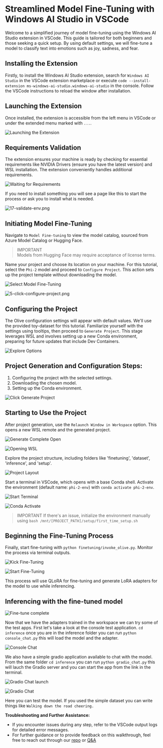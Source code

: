 # Streamlined Model Fine-Tuning with Windows AI Studio in VSCode

Welcome to a simplified journey of model fine-tuning using the Windows AI Studio extension in VSCode. This guide is tailored for both beginners and those seeking a quick setup. By using default settings, we will fine-tune a model to classify text into emotions such as joy, sadness, and fear.

## Installing the Extension
Firstly, to install the Windows AI Studio extension, search for `Windows AI Studio` in the VSCode extension marketplace or execute `code --install-extension ms-windows-ai-studio.windows-ai-studio` in the console. Follow the VSCode instructions to reload the window after installation.

## Launching the Extension
Once installed, the extension is accessible from the left menu in VSCode or under the extended menu marked with `...`.

![Launching the Extension](Images/0-launching-ext.png)

## Requirements Validation
The extension ensures your machine is ready by checking for essential requirements like NVIDIA Drivers (ensure you have the latest version) and WSL installation. The extension conveniently handles additional requirements.

![Waiting for Requirements](Images/1-waiting-requirements.png)

If you need to install something you will see a page like this to start the process or ask you to install what is needed. 

![17-validate-env.png](Images/17-validate-env.png)

## Initiating Model Fine-Tuning
Navigate to `Model Fine-tuning` to view the model catalog, sourced from Azure Model Catalog or Hugging Face.

> IMPORTANT  
> Models from Hugging Face may require acceptance of license terms.

Name your project and choose its location on your machine. For this tutorial, select the `Phi-2` model and proceed to `Configure Project`. This action sets up the project template without downloading the model.

![Select Model Fine-Tuning](Images/2-select-model-fine-tuning.png)

![5-click-configure-project.png](Images/5-click-configure-project.png)

## Configuring the Project
The Olive configuration settings will appear with default values. We'll use the provided toy-dataset for this tutorial. Familiarize yourself with the settings using tooltips, then proceed to `Generate Project`. This stage leverages WSL and involves setting up a new Conda environment, preparing for future updates that include Dev Containers.

![Explore Options](Images/6-explore-options.png)

## Project Generation and Configuration Steps:
1. Configuring the project with the selected settings.
2. Downloading the chosen model.
3. Setting up the Conda environment.

![Click Generate Project](Images/7-click-generate-project.png)

## Starting to Use the Project
After project generation, use the `Relaunch Window in Workspace` option. This opens a new WSL remote and the generated project.

![Generate Complete Open](Images/8-generate-complete-open.png)

![Opening WSL](Images/9-opening-wsl.png)

Explore the project structure, including folders like 'finetuning', 'dataset', 'inference', and 'setup'. 

![Project Layout](Images/12-project-layout.png)

Start a terminal in VSCode, which opens with a base Conda shell. Activate the environment (default name: `phi-2-env`) with `conda activate phi-2-env`.

![Start Terminal](Images/13-start-terminal.png)

![Conda Activate](Images/14-conda-activate.png)

> IMPORTANT
> If there's an issue, initialize the environment manually using `bash /mnt/[PROJECT_PATH]/setup/first_time_setup.sh`

## Beginning the Fine-Tuning Process
Finally, start fine-tuning with `python finetuning/invoke_olive.py`. Monitor the process via terminal outputs.

![Kick Fine-Tuning](Images/15-kick-fine-tuning.png)

![Start Fine-Tuning](Images/16-start-fine-tuning.png)

This process will use QLoRA for fine-tuning and generate LoRA adapters for the model to use while inferencing.

## Inferencing with the fine-tuned model

![Fine-tune complete](Images/18-fine-tune-complete.png)

Now that we have the adapters trained in the workspace we can try some of the test apps. First let's take a look at the console test application. `cd inference` once you are in the inference folder you can run `python console_chat.py` this will load the model and the adapter. 

![Console Chat](Images/19-fine-tune-complete.png)

We also have a simple gradio application available to chat with the model. From the same folder `cd inference` you can run `python gradio_chat.py` this will lauch the Gradio server and you can start the app from the link in the terminal.

![Gradio Chat launch](Images/20-gradio-test-launch.png)

![Gradio Chat](Images/21-gradio-ui.png)

Here you can test the model. If you used the simple dataset you can write things like `Walking down the road cheering.`

**Troubleshooting and Further Assistance:**
- If you encounter issues during any step, refer to the VSCode output logs for detailed error messages.
- For further guidance or to provide feedback on this walkthrough, feel free to reach out through our [repo](https://github.com/microsoft/windows-ai-studio/issues) or [Q&A](https://github.com/microsoft/windows-ai-studio/blob/main/QA.md)
